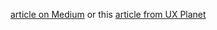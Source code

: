 [article on Medium](https://medium.com/@andreas.johansson.dev/ux-process-how-do-you-know-when-your-design-is-done-a-simple-14-point-checklist-21b747e82954) or this [article from UX Planet](https://uxplanet.org/how-do-i-know-if-my-design-is-finished-a996543820b4)